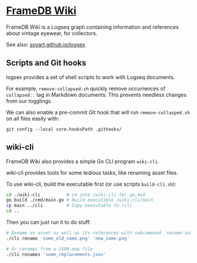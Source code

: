 # [FrameDB Wiki](https://framedb.github.io/wiki)

FrameDB Wiki is a Logseq graph containing information and references
about vintage eyewear, for collectors.

See also: [soyart.github.io/logsex](https://soyart.github.io/logsex)

## Scripts and Git hooks

logsex provides a set of shell scripts to work with Logseq documents.

For example, `remove-collapsed.sh` quickly remove occurrences of `collapsed::`
tag in Markdown documents. This prevents needless changes from our togglings.

We can also enable a pre-commit Git hook that will run `remove-collasped.sh`
on all files easily with:

```shell
git config --local core.hooksPath .githooks/
```

## wiki-cli

FrameDB Wiki also provides a simple Go CLI program `wiki-cli`.

wiki-cli provides tools for some tedious tasks, like renaming asset files.

To use wiki-cli, build the executable first (or use scripts `build-cli.sh`):

```sh
cd ./wiki-cli          # cd into /wiki-cli for go.mod
go build ./cmd/main.go # Build executable /wiki-cli/main
cp main ../cli         # Copy executable to /cli
cd ..
```

Then you can just run it to do stuff:

```sh
# Rename an asset as well as its references with subcommand `rename-asset`
./cli rename 'some_old_name.png' 'new_name.png'

# Or renames from a JSON map file
./cli renames 'some_replacements.json'
```